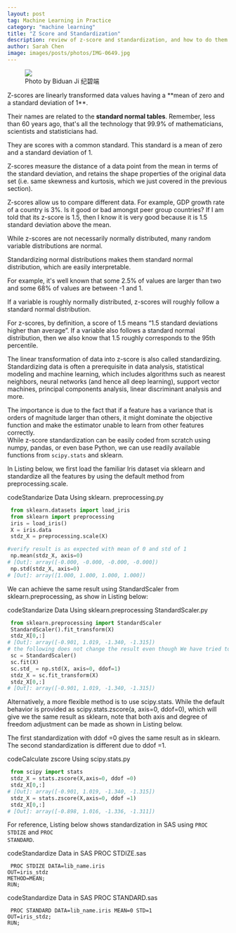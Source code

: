 ```yaml
---
layout: post
tag: Machine Learning in Practice
category: "machine learning"
title: "Z Score and Standardization"
description: review of z-score and standardization, and how to do them in python and SAS
author: Sarah Chen
image: images/posts/photos/IMG-0649.jpg
---
```

<figure> 
   <img src="{{"/images/posts/photos/IMG-0649.JPG"| relative_url}}"> 
   <figcaption>Photo by Biduan Ji 纪碧端</figcaption>
</figure> 
Z-scores are linearly transformed data values having a **mean of zero and a standard deviation of 1**.  

Their names are related to the **standard normal tables**.  Remember, less than 60 years ago, that's all the technology that 99.9% of mathematicians, scientists and statisticians had.  

They are scores with a common standard. This standard is a mean of zero and a standard deviation of 1.     

Z-scores measure the distance of a data point from the mean in terms of the standard deviation, and retains the shape properties of the original data set (i.e. same skewness and kurtosis, which we just covered in the previous section).

Z-scores allow us to compare different data.   For example, GDP growth rate of a country is 3%.  Is it good or bad amongst peer group countries?   If I am told that its z-score is 1.5, then I know it is very good because it is 1.5 standard deviation above the mean. 

While z-scores are not necessarily normally distributed, many random variable distributions are normal.  

Standardizing normal distributions makes them standard normal distribution, which are easily interpretable.  

For example, it's well known that some 2.5% of values are larger than two and some 68% of values are between -1 and 1. 

If a variable is roughly normally distributed, z-scores will roughly follow a standard normal distribution. 

For z-scores, by definition, a score of 1.5 means “1.5 standard deviations higher than average”.   If a variable also follows a standard normal distribution, then we also know that 1.5 roughly corresponds to the 95th percentile. 

The linear transformation of data into z-score is also called standardizing.  Standardizing data is often a prerequisite in data analysis, statistical modeling and machine learning, which includes algorithms such as nearest neighbors, neural networks (and hence all deep learning), support vector machines, principal components analysis, linear discriminant analysis and more.  

The importance is due to the fact that if a feature has a variance that is orders of magnitude larger than others, it might dominate the objective function and make the estimator unable to learn from other features correctly.   
While z-score standardization can be easily coded from scratch using numpy, pandas, or even base Python, we can use readily available functions from <code class='coding'>scipy.stats</code> and sklearn. 

In Listing below, we first load the familiar Iris dataset via sklearn and standardize all the features by using the default method from preprocessing.scale.

<div class="code-head"><span>code</span>Standarize Data Using sklearn. preprocessing.py</div>

```python
 from sklearn.datasets import load_iris
 from sklearn import preprocessing
 iris = load_iris()
 X = iris.data
 stdz_X = preprocessing.scale(X)

#verify result is as expected with mean of 0 and std of 1
 np.mean(stdz_X, axis=0)
# [Out]: array([-0.000, -0.000, -0.000, -0.000])
 np.std(stdz_X, axis=0)
# [Out]: array([1.000, 1.000, 1.000, 1.000])
```

We can achieve the same result using StandardScaler from sklearn.preprocessing, as show in Listing below:

<div class="code-head"><span>code</span>Standarize Data Using sklearn.preprocessing StandardScaler.py</div>

```python
 from sklearn.preprocessing import StandardScaler
 StandardScaler().fit_transform(X)
 stdz_X[0,:]
# [Out]: array([-0.901, 1.019, -1.340, -1.315])
# the following does not change the result even though We have tried to replace the standard deviation with the degree of freedom adjusted one. 
 sc = StandardScaler()
 sc.fit(X)
 sc.std_ = np.std(X, axis=0, ddof=1)
 stdz_X = sc.fit_transform(X)
 stdz_X[0,:]
# [Out]: array([-0.901, 1.019, -1.340, -1.315])

```

Alternatively, a more flexible method is to use scipy.stats.  While the default behavior is provided as scipy.stats.zscore(a, axis=0, ddof=0), which will give we the same result as sklearn, note that both axis and degree of freedom adjustment can be made as shown in Listing below.  

The first standardization with ddof =0 gives the same result as in sklearn.   The second standardization is different due to ddof =1.  

<div class="code-head"><span>code</span>Calculate zscore Using scipy.stats.py</div>

```python
 from scipy import stats
 stdz_X = stats.zscore(X,axis=0, ddof =0)
 stdz_X[0,:]
# [Out]: array([-0.901, 1.019, -1.340, -1.315])
 stdz_X = stats.zscore(X,axis=0, ddof =1)
 stdz_X[0,:]
# [Out]: array([-0.898, 1.016, -1.336, -1.311])
```
For reference, Listing below shows standardization in SAS using <code class="coding">PROC STDIZE</code> and <code class="coding">PROC STANDARD</code>. 
<div class="code-head"><span>code</span>Standardize Data in SAS PROC STDIZE.sas</div>

```sas
 PROC STDIZE DATA=lib_name.iris 
OUT=iris_stdz 
METHOD=MEAN;
RUN;
```
<div class="code-head"><span>code</span>Standardize Data in SAS PROC STANDARD.sas</div>

```sas
 PROC STANDARD DATA=lib_name.iris MEAN=0 STD=1 
OUT=iris_stdz;
RUN;
```
